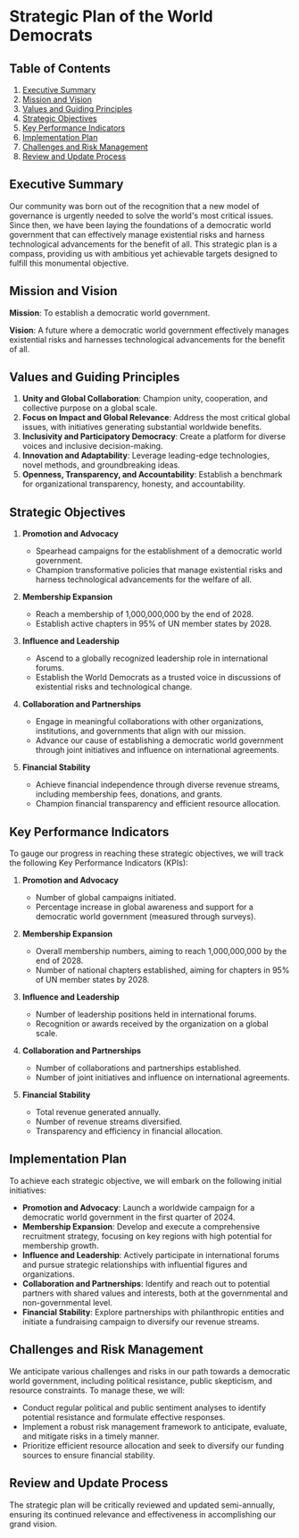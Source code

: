 # Strategic Plan of the World Democrats

## Table of Contents
1. [Executive Summary](#executive-summary)
2. [Mission and Vision](#mission-and-vision)
3. [Values and Guiding Principles](#values-and-guiding-principles)
4. [Strategic Objectives](#strategic-objectives)
5. [Key Performance Indicators](#key-performance-indicators)
6. [Implementation Plan](#implementation-plan)
7. [Challenges and Risk Management](#challenges-and-risk-management)
8. [Review and Update Process](#review-and-update-process)

## Executive Summary
Our community was born out of the recognition that a new model of governance is urgently needed to solve the world's most critical issues. Since then, we have been laying the foundations of a democratic world government that can effectively manage existential risks and harness technological advancements for the benefit of all. This strategic plan is a compass, providing us with ambitious yet achievable targets designed to fulfill this monumental objective.

## Mission and Vision
**Mission**: To establish a democratic world government.

**Vision**: A future where a democratic world government effectively manages existential risks and harnesses technological advancements for the benefit of all.

## Values and Guiding Principles
1. **Unity and Global Collaboration**: Champion unity, cooperation, and collective purpose on a global scale.
2. **Focus on Impact and Global Relevance**: Address the most critical global issues, with initiatives generating substantial worldwide benefits.
3. **Inclusivity and Participatory Democracy**: Create a platform for diverse voices and inclusive decision-making.
4. **Innovation and Adaptability**: Leverage leading-edge technologies, novel methods, and groundbreaking ideas.
5. **Openness, Transparency, and Accountability**: Establish a benchmark for organizational transparency, honesty, and accountability.

## Strategic Objectives

1. **Promotion and Advocacy**
   - Spearhead campaigns for the establishment of a democratic world government.
   - Champion transformative policies that manage existential risks and harness technological advancements for the welfare of all.

2. **Membership Expansion**
   - Reach a membership of 1,000,000,000 by the end of 2028.
   - Establish active chapters in 95% of UN member states by 2028.

3. **Influence and Leadership**
   - Ascend to a globally recognized leadership role in international forums.
   - Establish the World Democrats as a trusted voice in discussions of existential risks and technological change.

4. **Collaboration and Partnerships**
   - Engage in meaningful collaborations with other organizations, institutions, and governments that align with our mission.
   - Advance our cause of establishing a democratic world government through joint initiatives and influence on international agreements.

5. **Financial Stability**
   - Achieve financial independence through diverse revenue streams, including membership fees, donations, and grants.
   - Champion financial transparency and efficient resource allocation.

## Key Performance Indicators
To gauge our progress in reaching these strategic objectives, we will track the following Key Performance Indicators (KPIs):

1. **Promotion and Advocacy**
   - Number of global campaigns initiated.
   - Percentage increase in global awareness and support for a democratic world government (measured through surveys).

2. **Membership Expansion**
   - Overall membership numbers, aiming to reach 1,000,000,000 by the end of 2028.
   - Number of national chapters established, aiming for chapters in 95% of UN member states by 2028.

3. **Influence and Leadership**
   - Number of leadership positions held in international forums.
   - Recognition or awards received by the organization on a global scale.

4. **Collaboration and Partnerships**
   - Number of collaborations and partnerships established.
   - Number of joint initiatives and influence on international agreements.

5. **Financial Stability**
   - Total revenue generated annually.
   - Number of revenue streams diversified.
   - Transparency and efficiency in financial allocation.

## Implementation Plan
To achieve each strategic objective, we will embark on the following initial initiatives:
   - **Promotion and Advocacy**: Launch a worldwide campaign for a democratic world government in the first quarter of 2024.
   - **Membership Expansion**: Develop and execute a comprehensive recruitment strategy, focusing on key regions with high potential for membership growth.
   - **Influence and Leadership**: Actively participate in international forums and pursue strategic relationships with influential figures and organizations.
   - **Collaboration and Partnerships**: Identify and reach out to potential partners with shared values and interests, both at the governmental and non-governmental level.
   - **Financial Stability**: Explore partnerships with philanthropic entities and initiate a fundraising campaign to diversify our revenue streams.

## Challenges and Risk Management
We anticipate various challenges and risks in our path towards a democratic world government, including political resistance, public skepticism, and resource constraints. To manage these, we will:
   - Conduct regular political and public sentiment analyses to identify potential resistance and formulate effective responses.
   - Implement a robust risk management framework to anticipate, evaluate, and mitigate risks in a timely manner.
   - Prioritize efficient resource allocation and seek to diversify our funding sources to ensure financial stability.

## Review and Update Process
The strategic plan will be critically reviewed and updated semi-annually, ensuring its continued relevance and effectiveness in accomplishing our grand vision.
